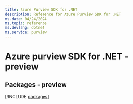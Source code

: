 ```yaml
---
title: Azure Purview SDK for .NET
description: Reference for Azure Purview SDK for .NET
ms.date: 04/24/2024
ms.topic: reference
ms.devlang: dotnet
ms.service: purview
---
```

# Azure purview SDK for .NET - preview
## Packages - preview
[!INCLUDE [packages](purview-index.md)]